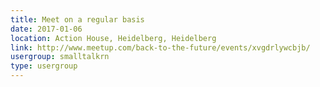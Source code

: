 ```yaml
---
title: Meet on a regular basis
date: 2017-01-06
location: Action House, Heidelberg, Heidelberg
link: http://www.meetup.com/back-to-the-future/events/xvgdrlywcbjb/
usergroup: smalltalkrn
type: usergroup
---
```

